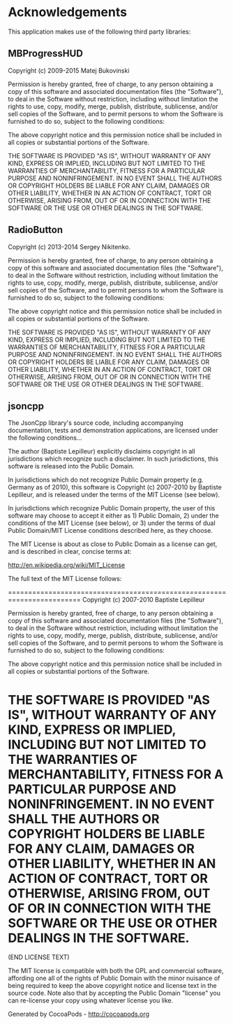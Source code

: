 # Acknowledgements
This application makes use of the following third party libraries:

## MBProgressHUD

Copyright (c) 2009-2015 Matej Bukovinski

Permission is hereby granted, free of charge, to any person obtaining a copy
of this software and associated documentation files (the "Software"), to deal
in the Software without restriction, including without limitation the rights
to use, copy, modify, merge, publish, distribute, sublicense, and/or sell
copies of the Software, and to permit persons to whom the Software is
furnished to do so, subject to the following conditions:

The above copyright notice and this permission notice shall be included in
all copies or substantial portions of the Software.

THE SOFTWARE IS PROVIDED "AS IS", WITHOUT WARRANTY OF ANY KIND, EXPRESS OR
IMPLIED, INCLUDING BUT NOT LIMITED TO THE WARRANTIES OF MERCHANTABILITY,
FITNESS FOR A PARTICULAR PURPOSE AND NONINFRINGEMENT. IN NO EVENT SHALL THE
AUTHORS OR COPYRIGHT HOLDERS BE LIABLE FOR ANY CLAIM, DAMAGES OR OTHER
LIABILITY, WHETHER IN AN ACTION OF CONTRACT, TORT OR OTHERWISE, ARISING FROM,
OUT OF OR IN CONNECTION WITH THE SOFTWARE OR THE USE OR OTHER DEALINGS IN
THE SOFTWARE.

## RadioButton

Copyright (c) 2013-2014 Sergey Nikitenko.

Permission is hereby granted, free of charge, to any person obtaining a copy
of this software and associated documentation files (the "Software"), to deal
in the Software without restriction, including without limitation the rights
to use, copy, modify, merge, publish, distribute, sublicense, and/or sell
copies of the Software, and to permit persons to whom the Software is
furnished to do so, subject to the following conditions:

The above copyright notice and this permission notice shall be included in
all copies or substantial portions of the Software.

THE SOFTWARE IS PROVIDED "AS IS", WITHOUT WARRANTY OF ANY KIND, EXPRESS OR
IMPLIED, INCLUDING BUT NOT LIMITED TO THE WARRANTIES OF MERCHANTABILITY,
FITNESS FOR A PARTICULAR PURPOSE AND NONINFRINGEMENT. IN NO EVENT SHALL THE
AUTHORS OR COPYRIGHT HOLDERS BE LIABLE FOR ANY CLAIM, DAMAGES OR OTHER
LIABILITY, WHETHER IN AN ACTION OF CONTRACT, TORT OR OTHERWISE, ARISING FROM,
OUT OF OR IN CONNECTION WITH THE SOFTWARE OR THE USE OR OTHER DEALINGS IN
THE SOFTWARE.

## jsoncpp

The JsonCpp library's source code, including accompanying documentation, 
tests and demonstration applications, are licensed under the following
conditions...

The author (Baptiste Lepilleur) explicitly disclaims copyright in all 
jurisdictions which recognize such a disclaimer. In such jurisdictions, 
this software is released into the Public Domain.

In jurisdictions which do not recognize Public Domain property (e.g. Germany as of
2010), this software is Copyright (c) 2007-2010 by Baptiste Lepilleur, and is
released under the terms of the MIT License (see below).

In jurisdictions which recognize Public Domain property, the user of this 
software may choose to accept it either as 1) Public Domain, 2) under the 
conditions of the MIT License (see below), or 3) under the terms of dual 
Public Domain/MIT License conditions described here, as they choose.

The MIT License is about as close to Public Domain as a license can get, and is
described in clear, concise terms at:

   http://en.wikipedia.org/wiki/MIT_License
   
The full text of the MIT License follows:

========================================================================
Copyright (c) 2007-2010 Baptiste Lepilleur

Permission is hereby granted, free of charge, to any person
obtaining a copy of this software and associated documentation
files (the "Software"), to deal in the Software without
restriction, including without limitation the rights to use, copy,
modify, merge, publish, distribute, sublicense, and/or sell copies
of the Software, and to permit persons to whom the Software is
furnished to do so, subject to the following conditions:

The above copyright notice and this permission notice shall be
included in all copies or substantial portions of the Software.

THE SOFTWARE IS PROVIDED "AS IS", WITHOUT WARRANTY OF ANY KIND,
EXPRESS OR IMPLIED, INCLUDING BUT NOT LIMITED TO THE WARRANTIES OF
MERCHANTABILITY, FITNESS FOR A PARTICULAR PURPOSE AND
NONINFRINGEMENT. IN NO EVENT SHALL THE AUTHORS OR COPYRIGHT HOLDERS
BE LIABLE FOR ANY CLAIM, DAMAGES OR OTHER LIABILITY, WHETHER IN AN
ACTION OF CONTRACT, TORT OR OTHERWISE, ARISING FROM, OUT OF OR IN
CONNECTION WITH THE SOFTWARE OR THE USE OR OTHER DEALINGS IN THE
SOFTWARE.
========================================================================
(END LICENSE TEXT)

The MIT license is compatible with both the GPL and commercial
software, affording one all of the rights of Public Domain with the
minor nuisance of being required to keep the above copyright notice
and license text in the source code. Note also that by accepting the
Public Domain "license" you can re-license your copy using whatever
license you like.

Generated by CocoaPods - http://cocoapods.org
